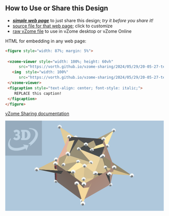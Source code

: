 
## How to Use or Share this Design

 - [***simple web page***](<https://vorth.github.io/vzome-sharing/2024/05/29/20-05-27-tetra-compound-cradle-prism/>) to just share this design; *try it before you share it!*
 - [source file for that web page](<https://github.com/vorth/vzome-sharing/edit/main/2024/05/29/20-05-27-tetra-compound-cradle-prism/index.md>); click to customize
 - [raw vZome file](<https://raw.githubusercontent.com/vorth/vzome-sharing/main/2024/05/29/20-05-27-tetra-compound-cradle-prism/tetra-compound-cradle-prism.vZome>) to use in vZome desktop or vZome Online
 
 HTML for embedding in any web page:
 ```html
<figure style="width: 87%; margin: 5%">
  
  <vzome-viewer style="width: 100%; height: 60vh" 
       src="https://vorth.github.io/vzome-sharing/2024/05/29/20-05-27-tetra-compound-cradle-prism/tetra-compound-cradle-prism.vZome" >
    <img  style="width: 100%"
       src="https://vorth.github.io/vzome-sharing/2024/05/29/20-05-27-tetra-compound-cradle-prism/tetra-compound-cradle-prism.png" >
  </vzome-viewer>
  <figcaption style="text-align: center; font-style: italic;">
     REPLACE this caption!
  </figcaption>
</figure>

 ```

[vZome Sharing documentation](https://vzome.github.io/vzome/sharing.html#how-it-works)

![Image](<tetra-compound-cradle-prism.png>)

